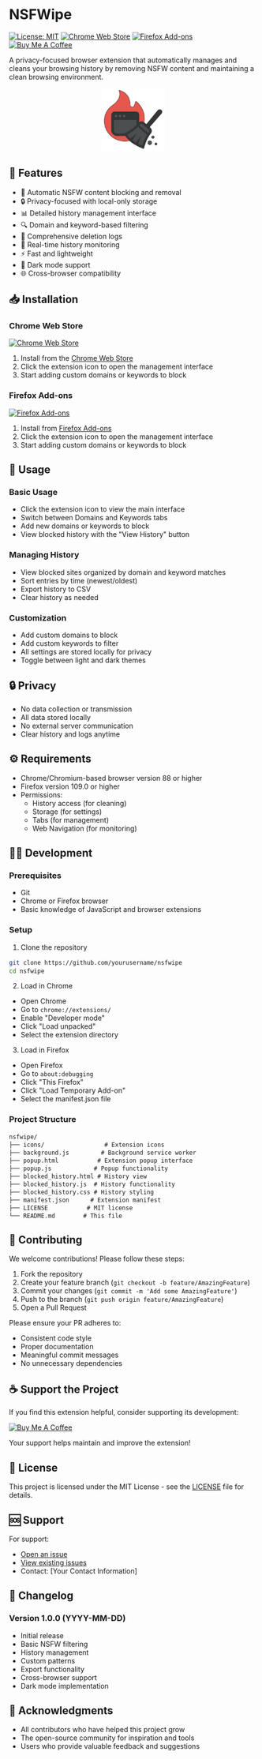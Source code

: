 # NSFWipe

[![License: MIT](https://img.shields.io/badge/License-MIT-yellow.svg)](https://opensource.org/licenses/MIT)
[![Chrome Web Store](https://img.shields.io/chrome-web-store/v/nsfwipe)](your_store_link_here)
[![Firefox Add-ons](https://img.shields.io/amo/v/nsfwipe)](your_firefox_link_here)
[![Buy Me A Coffee](https://img.shields.io/badge/Buy%20Me%20A%20Coffee-Support-orange.svg)](https://www.buymeacoffee.com/thedlc)

A privacy-focused browser extension that automatically manages and cleans your browsing history by removing NSFW content and maintaining a clean browsing environment.

<p align="center">
  <img src="icons/icon128.png" alt="NSFWipe Logo">
</p>

## 🌟 Features

- 🚫 Automatic NSFW content blocking and removal
- 🔒 Privacy-focused with local-only storage
- 📊 Detailed history management interface
- 🔍 Domain and keyword-based filtering
- 📝 Comprehensive deletion logs
- 🔄 Real-time history monitoring
- ⚡ Fast and lightweight
- 🌙 Dark mode support
- 🌐 Cross-browser compatibility

## 📥 Installation

### Chrome Web Store

[![Chrome Web Store](https://img.shields.io/chrome-web-store/users/nsfwipe)](your_store_link_here)

1. Install from the [Chrome Web Store](your_store_link_here)
2. Click the extension icon to open the management interface
3. Start adding custom domains or keywords to block

### Firefox Add-ons

[![Firefox Add-ons](https://img.shields.io/amo/users/nsfwipe)](your_firefox_link_here)

1. Install from [Firefox Add-ons](your_firefox_link_here)
2. Click the extension icon to open the management interface
3. Start adding custom domains or keywords to block

## 🚀 Usage

### Basic Usage

- Click the extension icon to view the main interface
- Switch between Domains and Keywords tabs
- Add new domains or keywords to block
- View blocked history with the "View History" button

### Managing History

- View blocked sites organized by domain and keyword matches
- Sort entries by time (newest/oldest)
- Export history to CSV
- Clear history as needed

### Customization

- Add custom domains to block
- Add custom keywords to filter
- All settings are stored locally for privacy
- Toggle between light and dark themes

## 🔒 Privacy

- No data collection or transmission
- All data stored locally
- No external server communication
- Clear history and logs anytime

## ⚙️ Requirements

- Chrome/Chromium-based browser version 88 or higher
- Firefox version 109.0 or higher
- Permissions:
  - History access (for cleaning)
  - Storage (for settings)
  - Tabs (for management)
  - Web Navigation (for monitoring)

## 👨‍💻 Development

### Prerequisites

- Git
- Chrome or Firefox browser
- Basic knowledge of JavaScript and browser extensions

### Setup

1. Clone the repository

```bash
git clone https://github.com/yourusername/nsfwipe
cd nsfwipe
```

2. Load in Chrome

- Open Chrome
- Go to `chrome://extensions/`
- Enable "Developer mode"
- Click "Load unpacked"
- Select the extension directory

3. Load in Firefox

- Open Firefox
- Go to `about:debugging`
- Click "This Firefox"
- Click "Load Temporary Add-on"
- Select the manifest.json file

### Project Structure

```
nsfwipe/
├── icons/                 # Extension icons
├── background.js         # Background service worker
├── popup.html           # Extension popup interface
├── popup.js            # Popup functionality
├── blocked_history.html # History view
├── blocked_history.js  # History functionality
├── blocked_history.css # History styling
├── manifest.json      # Extension manifest
├── LICENSE           # MIT license
└── README.md        # This file
```

## 🤝 Contributing

We welcome contributions! Please follow these steps:

1. Fork the repository
2. Create your feature branch (`git checkout -b feature/AmazingFeature`)
3. Commit your changes (`git commit -m 'Add some AmazingFeature'`)
4. Push to the branch (`git push origin feature/AmazingFeature`)
5. Open a Pull Request

Please ensure your PR adheres to:

- Consistent code style
- Proper documentation
- Meaningful commit messages
- No unnecessary dependencies

## ☕ Support the Project

If you find this extension helpful, consider supporting its development:

[![Buy Me A Coffee](https://www.buymeacoffee.com/assets/img/custom_images/orange_img.png)](https://www.buymeacoffee.com/thedlc)

Your support helps maintain and improve the extension!

## 📄 License

This project is licensed under the MIT License - see the [LICENSE](LICENSE) file for details.

## 🆘 Support

For support:

- [Open an issue](https://github.com/yourusername/nsfwipe/issues)
- [View existing issues](https://github.com/yourusername/nsfwipe/issues?q=is%3Aissue)
- Contact: [Your Contact Information]

## 📝 Changelog

### Version 1.0.0 (YYYY-MM-DD)

- Initial release
- Basic NSFW filtering
- History management
- Custom patterns
- Export functionality
- Cross-browser support
- Dark mode implementation

## 🙏 Acknowledgments

- All contributors who have helped this project grow
- The open-source community for inspiration and tools
- Users who provide valuable feedback and suggestions
